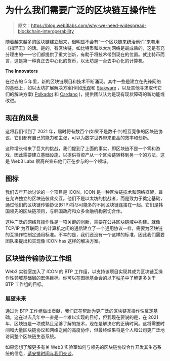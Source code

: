 # 为什么我们需要广泛的区块链互操作性

> 原文：<https://blog.web3labs.com/why-we-need-widespread-blockchain-interoperability>

随着越来越多的区块链建立起来，很明显不会有“一个区块链来统治他们”来套用《指环王》的话。是的，有区块链，如比特币和以太坊网络是最成熟的，这是有充分理由的——它们都提供了重大创新，有助于将技术带到现在的位置。就比特币而言，这是第一种真正去中心化的货币，以太坊是一台去中心化的计算机。

**The Innovators**

在过去的 5 年里，新的区块链项目和技术不断涌现。其中一些是建立在先锋网络的基础上，如以太坊扩展解决方案(例如[乐观](https://optimism.io/)和 [Stakware](https://starkware.co/) ，以及其他寻求取代它们的解决方案( [Polkadot](https://polkadot.network/) 和 [Cardano](https://cardano.org/) )，提供团队认为是现有现状障碍的新功能或改进。

## **现在的风景**

这将我们带到了 2021 年，届时将有数百个(如果不是数千个)相互竞争的区块链协议，它们都有自己的能力和主张，可以为数字世界带来更高的效率和创新。

这种增长带来了巨大的挑战，我们提到了上面的事实，即区块链不是一个零和游戏，因此需要建立基础设施，以提供将资产从一个区块链转移到另一个的方法，这是 Web3 Labs 很高兴宣布他们正在参与的一个领域。

## **图标**

我们去年开始讨论的一个项目是 ICON。ICON 是一种区块链技术和网络框架，旨在允许独立的区块链彼此交互。他们不是以太坊的挑战者，而是致力于奠定基础，通过他们的区块链传输协议(BTP)将尽可能多的不同区块链连接在一起。它们是韩国领先的区块链项目，与韩国政府和众多金融机构密切合作。

这种广泛的网络互操作性是一项关键的创新，需要在公共区块链域中构建。就像 TCP/IP 为互联网上的计算机之间的通信建立了一个通用协议一样，需要为区块链的互操作性制定通用标准。不幸的是，我们还没有一个这样的标准，因此我们需要团队来提出和实现像 ICON has 这样的解决方案。

## **区块链传输协议工作组**

Web3 实验室加入了 ICON 的 BTP 工作组，以支持该项目实现其成为区块链互操作性领域基础层的宏伟目标。你可以在图标基金会的以下[帖子](https://medium.com/helloiconworld/the-blockchain-of-blockchains-icon-as-an-aggregator-chain-d621255d9e2b)中了解更多关于 BTP 工作组的目标。

### **展望未来**

通过为 BTP 工作组做出贡献，我们正在帮助为更广泛的区块链互操作性奠定基础，这在过去几年中一直是一个难以实现的目标，但我现在要说的是，在 2021 年，区块链是一项成熟且足够了解的技术，现在是解决它的正确时间。这将需要时间和大量区块链协议和网络之间的高度协作，但最终结果将是个人和公司更广泛地访问整个区块链生态系统。

如果您想了解更多有关 Web3 实验室如何与领先的区块链协议合作开发其生态系统的信息，[请安排时间与我们交谈](https://meetings.hubspot.com/conor40)。